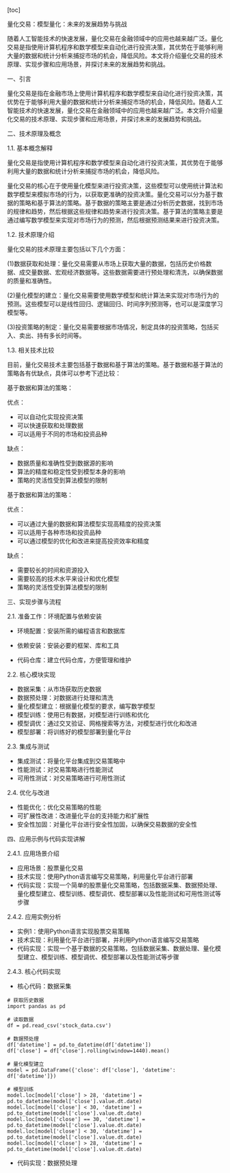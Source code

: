 
[toc]                    
                
                
量化交易：模型量化：未来的发展趋势与挑战

随着人工智能技术的快速发展，量化交易在金融领域中的应用也越来越广泛。量化交易是指使用计算机程序和数学模型来自动化进行投资决策，其优势在于能够利用大量的数据和统计分析来捕捉市场的机会，降低风险。本文将介绍量化交易的技术原理、实现步骤和应用场景，并探讨未来的发展趋势和挑战。

一、引言

量化交易是指在金融市场上使用计算机程序和数学模型来自动化进行投资决策，其优势在于能够利用大量的数据和统计分析来捕捉市场的机会，降低风险。随着人工智能技术的快速发展，量化交易在金融领域中的应用也越来越广泛。本文将介绍量化交易的技术原理、实现步骤和应用场景，并探讨未来的发展趋势和挑战。

二、技术原理及概念

1.1. 基本概念解释

量化交易是指使用计算机程序和数学模型来自动化进行投资决策，其优势在于能够利用大量的数据和统计分析来捕捉市场的机会，降低风险。

量化交易的核心在于使用量化模型来进行投资决策，这些模型可以使用统计算法和数学模型来模拟市场的行为，以获取更准确的投资决策。量化交易可以分为基于数据的策略和基于算法的策略。基于数据的策略主要是通过分析历史数据，找到市场的规律和趋势，然后根据这些规律和趋势来进行投资决策。基于算法的策略主要是通过编写数学模型来实现对市场行为的预测，然后根据预测结果来进行投资决策。

1.2. 技术原理介绍

量化交易的技术原理主要包括以下几个方面：

(1)数据获取和处理：量化交易需要从市场上获取大量的数据，包括历史价格数据、成交量数据、宏观经济数据等。这些数据需要进行预处理和清洗，以确保数据的质量和准确性。

(2)量化模型的建立：量化交易需要使用数学模型和统计算法来实现对市场行为的预测。这些模型可以是线性回归、逻辑回归、时间序列预测等，也可以是深度学习模型等。

(3)投资策略的制定：量化交易需要根据市场情况，制定具体的投资策略，包括买入、卖出、持有多长时间等。

1.3. 相关技术比较

目前，量化交易技术主要包括基于数据和基于算法的策略。基于数据和基于算法的策略各有优缺点，具体可以参考下述比较：

基于数据和算法的策略：

优点：

- 可以自动化实现投资决策
- 可以快速获取和处理数据
- 可以适用于不同的市场和投资品种

缺点：

- 数据质量和准确性受到数据源的影响
- 算法的精度和稳定性受到模型本身的影响
- 策略的灵活性受到算法模型的限制

基于数据和算法的策略：

优点：

- 可以通过大量的数据和算法模型实现高精度的投资决策
- 可以适用于各种市场和投资品种
- 可以通过模型的优化和改进来提高投资效率和精度

缺点：

- 需要较长的时间和资源投入
- 需要较高的技术水平来设计和优化模型
- 策略的灵活性受到算法模型的限制

三、实现步骤与流程

2.1. 准备工作：环境配置与依赖安装

- 环境配置：安装所需的编程语言和数据库
- 依赖安装：安装必要的框架、库和工具

- 代码仓库：建立代码仓库，方便管理和维护

2.2. 核心模块实现

- 数据采集：从市场获取历史数据
- 数据预处理：对数据进行处理和清洗
- 量化模型建立：根据量化模型的要求，编写数学模型
- 模型训练：使用已有数据，对模型进行训练和优化
- 模型调优：通过交叉验证、网格搜索等方法，对模型进行优化和改进
- 模型部署：将训练好的模型部署到量化平台

2.3. 集成与测试

- 集成测试：将量化平台集成到交易策略中
- 性能测试：对交易策略进行性能测试
- 可用性测试：对交易策略进行可用性测试

2.4. 优化与改进

- 性能优化：优化交易策略的性能
- 可扩展性改进：改进量化平台的支持能力和扩展性
- 安全性加固：对量化平台进行安全性加固，以确保交易数据的安全性

四、应用示例与代码实现讲解

2.4.1. 应用场景介绍

- 应用场景：股票量化交易
- 技术实现：使用Python语言编写交易策略，利用量化平台进行部署
- 代码实现：实现一个简单的股票量化交易策略，包括数据采集、数据预处理、量化模型建立、模型训练、模型调优、模型部署以及性能测试和可用性测试等步骤

2.4.2. 应用实例分析

- 实例1：使用Python语言实现股票交易策略
- 技术实现：利用量化平台进行部署，并利用Python语言编写交易策略
- 代码实现：实现一个基于数据的交易策略，包括数据采集、数据处理、量化模型建立、模型训练、模型调优、模型部署以及性能测试等步骤

2.4.3. 核心代码实现

- 核心代码：数据采集

```
# 获取历史数据
import pandas as pd

# 读取数据
df = pd.read_csv('stock_data.csv')

# 数据预处理
df['datetime'] = pd.to_datetime(df['datetime'])
df['close'] = df['close'].rolling(window=1440).mean()

# 量化模型建立
model = pd.DataFrame({'close': df['close'], 'datetime': df['datetime']})

# 模型训练
model.loc[model['close'] > 28, 'datetime'] = pd.to_datetime(model['close'].value.dt.date)
model.loc[model['close'] < 30, 'datetime'] = pd.to_datetime(model['close'].value.dt.date)
model.loc[model['close'] == 30, 'datetime'] = pd.to_datetime(model['close'].value.dt.date)
model.loc[model['close'] < 30, 'datetime'] = pd.to_datetime(model['close'].value.dt.date)
model.loc[model['close'] > 28, 'datetime'] = pd.to_datetime(model['close'].value.dt.date)
```

- 代码实现：数据预处理

